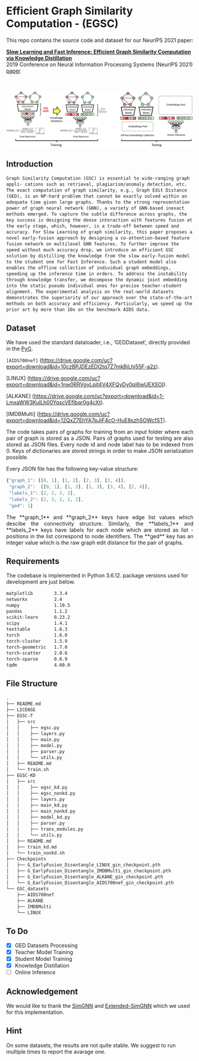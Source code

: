 # Efficient Graph Similarity Computation - (EGSC)

This repo contains the source code and dataset for our NeurIPS 2021 paper:

[**Slow Learning and Fast Inference: Efficient Graph Similarity Computation via Knowledge Distillation**](https://papers.nips.cc/paper/2021/file/75fc093c0ee742f6dddaa13fff98f104-Paper.pdf)
<br>
2019 Conference on Neural Information Processing Systems (NeurIPS 2021)
<br>
[paper](https://papers.nips.cc/paper/2021/file/75fc093c0ee742f6dddaa13fff98f104-Paper.pdf)

<div>
    <div style="display: none;" id="egsc2021">
      <pre class="bibtex">@inproceedings{qin2021slow,
              title={Slow Learning and Fast Inference: Efficient Graph Similarity Computation via Knowledge Distillation},
              author={Qin, Can and Zhao, Handong and Wang, Lichen and Wang, Huan and Zhang, Yulun and Fu, Yun},
              booktitle={Thirty-Fifth Conference on Neural Information Processing Systems},
              year={2021}
            }
    </pre>
  </div>
  <br>
</div>

![EGSC](/Figs/our-setting.png)

## Introduction
```
Graph Similarity Computation (GSC) is essential to wide-ranging graph appli- cations such as retrieval, plagiarism/anomaly detection, etc. The exact computation of graph similarity, e.g., Graph Edit Distance (GED), is an NP-hard problem that cannot be exactly solved within an adequate time given large graphs. Thanks to the strong representation power of graph neural network (GNN), a variety of GNN-based inexact methods emerged. To capture the subtle difference across graphs, the key success is designing the dense interaction with features fusion at the early stage, which, however, is a trade-off between speed and accuracy. For Slow Learning of graph similarity, this paper proposes a novel early-fusion approach by designing a co-attention-based feature fusion network on multilevel GNN features. To further improve the speed without much accuracy drop, we introduce an efficient GSC solution by distilling the knowledge from the slow early-fusion model to the student one for Fast Inference. Such a student model also enables the offline collection of individual graph embeddings, speeding up the inference time in orders. To address the instability through knowledge transfer, we decompose the dynamic joint embedding into the static pseudo individual ones for precise teacher-student alignment. The experimental analysis on the real-world datasets demonstrates the superiority of our approach over the state-of-the-art methods on both accuracy and efficiency. Particularly, we speed up the prior art by more than 10x on the benchmark AIDS data.
```

## Dataset
We have used the standard dataloader, i.e., ‘GEDDataset’, directly provided in the [PyG](https://pytorch-geometric.readthedocs.io/en/latest/_modules/torch_geometric/datasets/ged_dataset.html#GEDDataset).

```[AIDS700nef]``` (https://drive.google.com/uc?export=download&id=10czBPJDEzEDI2tq7Z7mkBjLhj55F-a2z).

[LINUX] (https://drive.google.com/uc?export=download&id=1nw0RRVgyLpit4V4XFQyDy0pI6wUEXSOI).

[ALKANE] (https://drive.google.com/uc?export=download&id=1-LmxaWW3KulLh00YqscVEflbqr0g4cXt).

[IMDBMulti] (https://drive.google.com/uc?export=download&id=12QxZ7EhYA7pJiF4cO-HuE8szhSOWcfST).


<p align="justify">
The code takes pairs of graphs for training from an input folder where each pair of graph is stored as a JSON. Pairs of graphs used for testing are also stored as JSON files. Every node id and node label has to be indexed from 0. Keys of dictionaries are stored strings in order to make JSON serialization possible.</p>

Every JSON file has the following key-value structure:

```javascript
{"graph_1": [[0, 1], [1, 2], [2, 3], [3, 4]],
 "graph_2":  [[0, 1], [1, 2], [1, 3], [3, 4], [2, 4]],
 "labels_1": [2, 2, 2, 2],
 "labels_2": [2, 3, 2, 2, 2],
 "ged": 1}
```
<p align="justify">
The **graph_1** and **graph_2** keys have edge list values which descibe the connectivity structure. Similarly, the **labels_1**  and **labels_2** keys have labels for each node which are stored as list - positions in the list correspond to node identifiers. The **ged** key has an integer value which is the raw graph edit distance for the pair of graphs.</p>

## Requirements
The codebase is implemented in Python 3.6.12. package versions used for development are just below.
```
matplotlib        3.3.4
networkx          2.4
numpy             1.19.5
pandas            1.1.2
scikit-learn      0.23.2
scipy             1.4.1
texttable         1.6.3
torch             1.6.0
torch-cluster     1.5.9
torch-geometric   1.7.0
torch-scatter     2.0.6
torch-sparse      0.6.9
tqdm              4.60.0
```

## File Structure
```
.
├── README.md
├── LICENSE                            
├── EGSC-T
│   ├── src
│   │    ├── egsc.py 
│   │    ├── layers.py
│   │    ├── main.py
│   │    ├── model.py
│   │    ├── parser.py        
│   │    └── utils.py                             
│   ├── README.md                      
│   └── train.sh
├── EGSC-KD
│   ├── src
│   │    ├── egsc_kd.py 
│   │    ├── egsc_nonkd.py 
│   │    ├── layers.py
│   │    ├── main_kd.py
│   │    ├── main_nonkd.py
│   │    ├── model_kd.py
│   │    ├── parser.py    
│   │    ├── trans_modules.py    
│   │    └── utils.py                             
│   ├── README.md  
│   ├── train_kd.md                     
│   └── train_nonkd.sh 
├── Checkpoints
│   ├── G_EarlyFusion_Disentangle_LINUX_gin_checkpoint.pth
│   ├── G_EarlyFusion_Disentangle_IMDBMulti_gin_checkpoint.pth
│   ├── G_EarlyFusion_Disentangle_ALKANE_gin_checkpoint.pth
│   └── G_EarlyFusion_Disentangle_AIDS700nef_gin_checkpoint.pth                         
└── GSC_datasets
    ├── AIDS700nef
    ├── ALKANE
    ├── IMDBMulti
    └── LINUX
```

## To Do
- [x] GED Datasets Processing
- [x] Teacher Model Training
- [x] Student Model Training
- [x] Knowledge Distillation
- [ ] Online Inference

## Acknowledgement
We would like to thank the [SimGNN](https://github.com/benedekrozemberczki/SimGNN) and [Extended-SimGNN](https://github.com/gospodima/Extended-SimGNN) which we used for this implementation.

## Hint
On some datasets, the results are not quite stable. We suggest to run multiple times to report the avarage one.
